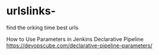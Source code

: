 # urlslinks-
find the orking time best urls 

How to Use Parameters in Jenkins Declarative Pipeline
https://devopscube.com/declarative-pipeline-parameters/


